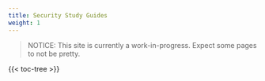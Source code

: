 ```yaml
---
title: Security Study Guides
weight: 1
---
```


>NOTICE: This site is currently a work-in-progress. Expect some pages to not be pretty.

{{< toc-tree >}}

